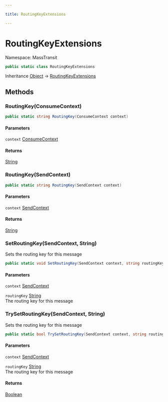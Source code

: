 ```yaml
---

title: RoutingKeyExtensions

---
```


# RoutingKeyExtensions

Namespace: MassTransit

```csharp
public static class RoutingKeyExtensions
```

Inheritance [Object](https://learn.microsoft.com/en-us/dotnet/api/system.object) → [RoutingKeyExtensions](../masstransit/routingkeyextensions)

## Methods

### **RoutingKey(ConsumeContext)**

```csharp
public static string RoutingKey(ConsumeContext context)
```

#### Parameters

`context` [ConsumeContext](../masstransit/consumecontext)<br/>

#### Returns

[String](https://learn.microsoft.com/en-us/dotnet/api/system.string)<br/>

### **RoutingKey(SendContext)**

```csharp
public static string RoutingKey(SendContext context)
```

#### Parameters

`context` [SendContext](../masstransit/sendcontext)<br/>

#### Returns

[String](https://learn.microsoft.com/en-us/dotnet/api/system.string)<br/>

### **SetRoutingKey(SendContext, String)**

Sets the routing key for this message

```csharp
public static void SetRoutingKey(SendContext context, string routingKey)
```

#### Parameters

`context` [SendContext](../masstransit/sendcontext)<br/>

`routingKey` [String](https://learn.microsoft.com/en-us/dotnet/api/system.string)<br/>
The routing key for this message

### **TrySetRoutingKey(SendContext, String)**

Sets the routing key for this message

```csharp
public static bool TrySetRoutingKey(SendContext context, string routingKey)
```

#### Parameters

`context` [SendContext](../masstransit/sendcontext)<br/>

`routingKey` [String](https://learn.microsoft.com/en-us/dotnet/api/system.string)<br/>
The routing key for this message

#### Returns

[Boolean](https://learn.microsoft.com/en-us/dotnet/api/system.boolean)<br/>
